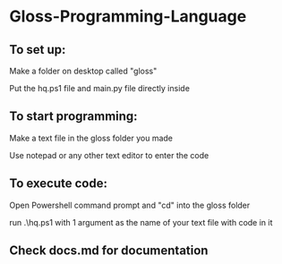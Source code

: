 # Gloss-Programming-Language

## To set up:

Make a folder on desktop called "gloss"

Put the hq.ps1 file and main.py file directly inside

## To start programming:

Make a text file in the gloss folder you made

Use notepad or any other text editor to enter the code 

## To execute code:

Open Powershell command prompt and "cd" into the gloss folder

run .\hq.ps1 with 1 argument as the name of your text file with code in it

## Check docs.md for documentation
